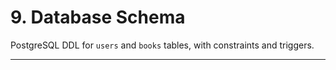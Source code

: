 # 9. Database Schema
PostgreSQL DDL for `users` and `books` tables, with constraints and triggers.  

---
